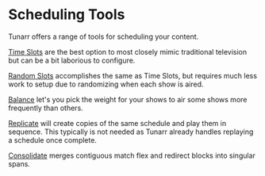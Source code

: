 # Scheduling Tools

Tunarr offers a range of tools for scheduling your content.

[Time Slots](/configure/scheduling-tools/time-slots) are the best option to most closely mimic traditional television but can be a bit laborious to configure. 

[Random Slots](/configure/scheduling-tools/random-slots) accomplishes the same as Time Slots, but requires much less work to setup due to randomizing when each show is aired. 

[Balance](/configure/scheduling-tools/balance) let's you pick the weight for your shows to air some shows more frequently than others. 

[Replicate](/configure/scheduling-tools/replicate) will create copies of the same schedule and play them in sequence. This typically is not needed as Tunarr already handles replaying a schedule once complete. 

[Consolidate](/configure/scheduling-tools/consolidate) merges contiguous match flex and redirect blocks into singular spans. 